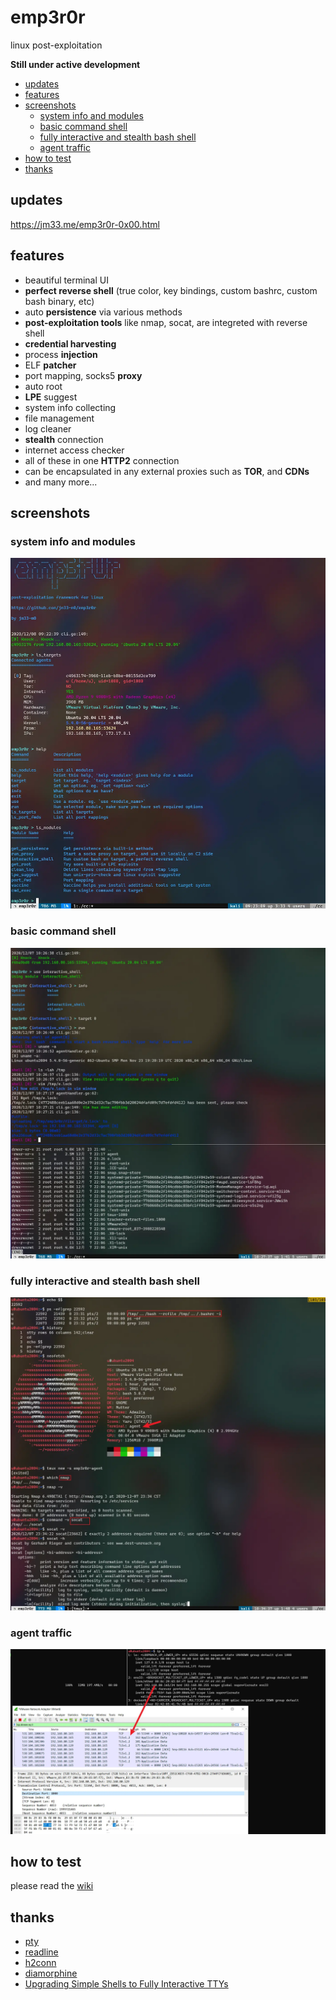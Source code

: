 # emp3r0r
linux post-exploitation

**Still under active development**

<!-- vim-markdown-toc GFM -->

* [updates](#updates)
* [features](#features)
* [screenshots](#screenshots)
    * [system info and modules](#system-info-and-modules)
    * [basic command shell](#basic-command-shell)
    * [fully interactive and stealth bash shell](#fully-interactive-and-stealth-bash-shell)
    * [agent traffic](#agent-traffic)
* [how to test](#how-to-test)
* [thanks](#thanks)

<!-- vim-markdown-toc -->

## updates

<a href="https://jm33.me/emp3r0r-0x00.html" target="_blank">https://jm33.me/emp3r0r-0x00.html</a>

## features

* beautiful terminal UI
* **perfect reverse shell** (true color, key bindings, custom bashrc, custom bash binary, etc)
* auto **persistence** via various methods
* **post-exploitation tools** like nmap, socat, are integreted with reverse shell
* **credential harvesting**
* process **injection**
* ELF **patcher**
* port mapping, socks5 **proxy**
* auto root
* **LPE** suggest
* system info collecting
* file management
* log cleaner
* **stealth** connection
* internet access checker
* all of these in one **HTTP2** connection
* can be encapsulated in any external proxies such as **TOR**, and **CDNs**
* and many more...

## screenshots

### system info and modules

![emp3r0r](./img/emp3r0r.webp)

### basic command shell

![cmd shell](./img/shell.webp)

### fully interactive and stealth bash shell

![bash](./img/bash.webp)

### agent traffic

![traffic](./img/traffic.webp)


## how to test

please read the [wiki](https://github.com/jm33-m0/emp3r0r/wiki/)

## thanks

- [pty](https://github.com/creack/pty)
- [readline](https://github.com/bettercap/readline)
- [h2conn](https://github.com/posener/h2conn)
- [diamorphine](https://github.com/m0nad/Diamorphine)
- [Upgrading Simple Shells to Fully Interactive TTYs](https://blog.ropnop.com/upgrading-simple-shells-to-fully-interactive-ttys/)
